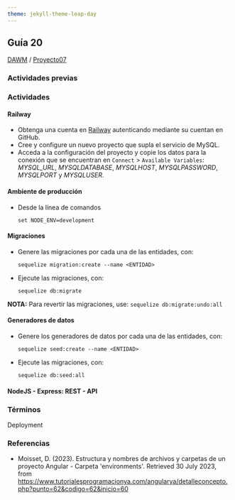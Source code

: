 ```yaml
---
theme: jekyll-theme-leap-day
---
```


## Guía 20

[DAWM](/DAWM/) / [Proyecto07](/DAWM/proyectos/2023/proyecto07)

### Actividades previas



### Actividades

#### Railway

* Obtenga una cuenta en [Railway](https://railway.app/) autenticando mediante su cuentan en GitHub.
* Cree y configure un nuevo proyecto que supla el servicio de MySQL.
* Acceda a la configuración del proyecto y copie los datos para la conexión que se encuentran en `Connect` > `Available Variables`: _MYSQL_URL_, _MYSQLDATABASE_, _MYSQLHOST_, _MYSQLPASSWORD_, _MYSQLPORT_ y _MYSQLUSER_.

#### Ambiente de producción

* Desde la línea de comandos

	```
	set NODE_ENV=development
	```

#### Migraciones


* Genere las migraciones por cada una de las entidades, con:
	
	```
	sequelize migration:create --name <ENTIDAD>
	```

* Ejecute las migraciones, con:
	
	```
	sequelize db:migrate
	```

**NOTA:** Para revertir las migraciones, use: `sequelize db:migrate:undo:all`

#### Generadores de datos


* Genere los generadores de datos por cada una de las entidades, con:
	
	```
	sequelize seed:create --name <ENTIDAD>
	```

* Ejecute las migraciones, con:
	
	```
	sequelize db:seed:all
	```

#### NodeJS - Express: REST - API




### Términos

Deployment

### Referencias

* Moisset, D. (2023). Estructura y nombres de archivos y carpetas de un proyecto Angular - Carpeta 'environments'. Retrieved 30 July 2023, from https://www.tutorialesprogramacionya.com/angularya/detalleconcepto.php?punto=62&codigo=62&inicio=60